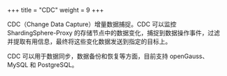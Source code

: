 +++
title = "CDC"
weight = 9
+++

CDC（Change Data Capture）增量数据捕捉。CDC 可以监控 ShardingSphere-Proxy 的存储节点中的数据变化，捕捉到数据操作事件，过滤并提取有用信息，最终将这些变化数据发送到指定的目标上。

CDC 可以用于数据同步，数据备份和恢复等方面，目前支持 openGauss、MySQL 和 PostgreSQL。
